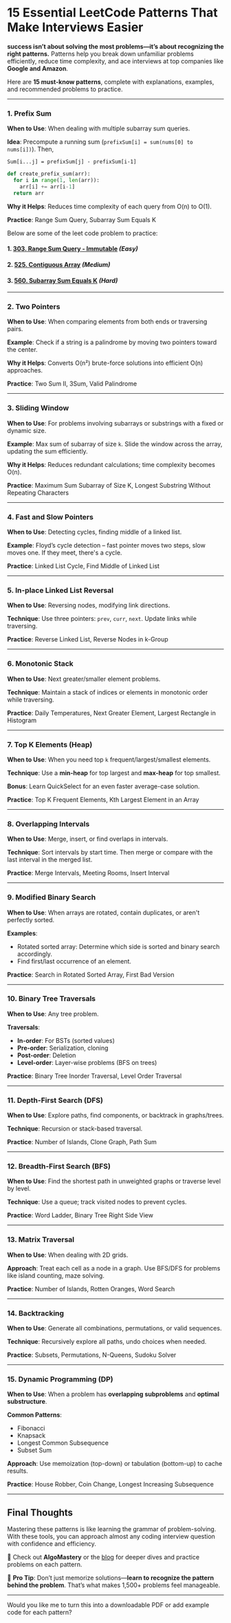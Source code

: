 
# 15 Essential LeetCode Patterns That Make Interviews Easier

**success isn’t about solving the most problems—it’s about recognizing the right patterns.** Patterns help you break down unfamiliar problems efficiently, reduce time complexity, and ace interviews at top companies like **Google and Amazon**.

Here are **15 must-know patterns**, complete with explanations, examples, and recommended problems to practice.

---

### 1. **Prefix Sum**
**When to Use**: When dealing with multiple subarray sum queries.

**Idea**: Precompute a running sum (`prefixSum[i] = sum(nums[0] to nums[i])`). Then,
```text
Sum[i...j] = prefixSum[j] - prefixSum[i-1]
```

```python
def create_prefix_sum(arr):
  for i in range(1, len(arr)):
    arr[i] += arr[i-1]
  return arr
```


**Why it Helps**: Reduces time complexity of each query from O(n) to O(1).

**Practice**: Range Sum Query, Subarray Sum Equals K

Below are some of the leet code problem to practice:
#### 1. [303. Range Sum Query - Immutable](https://leetcode.com/problems/range-sum-query-immutable/description/) *(Easy)*
#### 2. [525. Contiguous Array](https://leetcode.com/problems/contiguous-array/description/) *(Medium)*
#### 3. [560. Subarray Sum Equals K](https://leetcode.com/problems/subarray-sum-equals-k/description/) *(Hard)*

---

### 2. **Two Pointers**
**When to Use**: When comparing elements from both ends or traversing pairs.

**Example**: Check if a string is a palindrome by moving two pointers toward the center.

**Why it Helps**: Converts O(n²) brute-force solutions into efficient O(n) approaches.

**Practice**: Two Sum II, 3Sum, Valid Palindrome

---

### 3. **Sliding Window**
**When to Use**: For problems involving subarrays or substrings with a fixed or dynamic size.

**Example**: Max sum of subarray of size `k`. Slide the window across the array, updating the sum efficiently.

**Why it Helps**: Reduces redundant calculations; time complexity becomes O(n).

**Practice**: Maximum Sum Subarray of Size K, Longest Substring Without Repeating Characters

---

### 4. **Fast and Slow Pointers**
**When to Use**: Detecting cycles, finding middle of a linked list.

**Example**: Floyd’s cycle detection – fast pointer moves two steps, slow moves one. If they meet, there's a cycle.

**Practice**: Linked List Cycle, Find Middle of Linked List

---

### 5. **In-place Linked List Reversal**
**When to Use**: Reversing nodes, modifying link directions.

**Technique**: Use three pointers: `prev`, `curr`, `next`. Update links while traversing.

**Practice**: Reverse Linked List, Reverse Nodes in k-Group

---

### 6. **Monotonic Stack**
**When to Use**: Next greater/smaller element problems.

**Technique**: Maintain a stack of indices or elements in monotonic order while traversing.

**Practice**: Daily Temperatures, Next Greater Element, Largest Rectangle in Histogram

---

### 7. **Top K Elements (Heap)**
**When to Use**: When you need top `k` frequent/largest/smallest elements.

**Technique**: Use a **min-heap** for top largest and **max-heap** for top smallest.

**Bonus**: Learn QuickSelect for an even faster average-case solution.

**Practice**: Top K Frequent Elements, Kth Largest Element in an Array

---

### 8. **Overlapping Intervals**
**When to Use**: Merge, insert, or find overlaps in intervals.

**Technique**: Sort intervals by start time. Then merge or compare with the last interval in the merged list.

**Practice**: Merge Intervals, Meeting Rooms, Insert Interval

---

### 9. **Modified Binary Search**
**When to Use**: When arrays are rotated, contain duplicates, or aren't perfectly sorted.

**Examples**:
- Rotated sorted array: Determine which side is sorted and binary search accordingly.
- Find first/last occurrence of an element.

**Practice**: Search in Rotated Sorted Array, First Bad Version

---

### 10. **Binary Tree Traversals**
**When to Use**: Any tree problem.

**Traversals**:
- **In-order**: For BSTs (sorted values)
- **Pre-order**: Serialization, cloning
- **Post-order**: Deletion
- **Level-order**: Layer-wise problems (BFS on trees)

**Practice**: Binary Tree Inorder Traversal, Level Order Traversal

---

### 11. **Depth-First Search (DFS)**
**When to Use**: Explore paths, find components, or backtrack in graphs/trees.

**Technique**: Recursion or stack-based traversal.

**Practice**: Number of Islands, Clone Graph, Path Sum

---

### 12. **Breadth-First Search (BFS)**
**When to Use**: Find the shortest path in unweighted graphs or traverse level by level.

**Technique**: Use a queue; track visited nodes to prevent cycles.

**Practice**: Word Ladder, Binary Tree Right Side View

---

### 13. **Matrix Traversal**
**When to Use**: When dealing with 2D grids.

**Approach**: Treat each cell as a node in a graph. Use BFS/DFS for problems like island counting, maze solving.

**Practice**: Number of Islands, Rotten Oranges, Word Search

---

### 14. **Backtracking**
**When to Use**: Generate all combinations, permutations, or valid sequences.

**Technique**: Recursively explore all paths, undo choices when needed.

**Practice**: Subsets, Permutations, N-Queens, Sudoku Solver

---

### 15. **Dynamic Programming (DP)**
**When to Use**: When a problem has **overlapping subproblems** and **optimal substructure**.

**Common Patterns**:
- Fibonacci
- Knapsack
- Longest Common Subsequence
- Subset Sum

**Approach**: Use memoization (top-down) or tabulation (bottom-up) to cache results.

**Practice**: House Robber, Coin Change, Longest Increasing Subsequence

---

## Final Thoughts

Mastering these patterns is like learning the grammar of problem-solving. With these tools, you can approach almost any coding interview question with confidence and efficiency.

🔗 Check out **AlgoMastery** or the [blog](https://blog.algomaster) for deeper dives and practice problems on each pattern.

📌 **Pro Tip**: Don’t just memorize solutions—**learn to recognize the pattern behind the problem**. That’s what makes 1,500+ problems feel manageable.

---

Would you like me to turn this into a downloadable PDF or add example code for each pattern?
